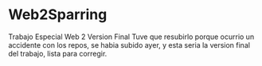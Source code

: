 # Web2Sparring
Trabajo Especial Web 2 Version Final
Tuve que resubirlo porque ocurrio un accidente con los repos, se habia subido ayer, y esta seria la version final del trabajo, lista para corregir.
